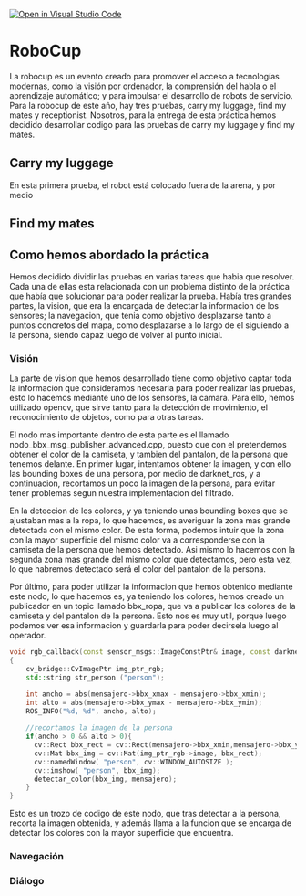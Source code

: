 [![Open in Visual Studio Code](https://classroom.github.com/assets/open-in-vscode-f059dc9a6f8d3a56e377f745f24479a46679e63a5d9fe6f495e02850cd0d8118.svg)](https://classroom.github.com/online_ide?assignment_repo_id=7421866&assignment_repo_type=AssignmentRepo)
# RoboCup

La robocup es un evento creado para promover el acceso a tecnologías modernas, como la visión por ordenador, la comprensión del habla o el aprendizaje automático; y para impulsar el desarrollo de robots de servicio. Para la robocup de este año, hay tres pruebas, carry my luggage, find my mates y receptionist. Nosotros, para la entrega de esta práctica hemos decidido desarrollar codigo para las pruebas de carry my luggage y find my mates.

## Carry my luggage
En esta primera prueba, el robot está colocado fuera de la arena, y por medio

## Find my mates


## Como hemos abordado la práctica
Hemos decidido dividir las pruebas en varias tareas que habia que resolver. Cada una de ellas esta relacionada con un problema distinto de la práctica que había que solucionar para poder realizar la prueba. Había tres grandes partes, la vision, que era la encargada de detectar la informacion de los sensores; la navegacion, que tenia como objetivo desplazarse tanto a puntos concretos del mapa, como desplazarse a lo largo de el siguiendo a la persona, siendo capaz luego de volver al punto inicial.

### Visión
La parte de vision que hemos desarrollado tiene como objetivo captar toda la informacion que consideramos necesaria para poder realizar las pruebas, esto lo hacemos mediante uno de los sensores, la camara. Para ello, hemos utilizado opencv, que sirve tanto para la detección de movimiento, el reconocimiento de objetos, como para otras tareas.

El nodo mas importante dentro de esta parte es el llamado nodo_bbx_msg_publisher_advanced.cpp, puesto que con el pretendemos obtener el color de la camiseta, y tambien del pantalon, de la persona que tenemos delante. En primer lugar, intentamos obtener la imagen, y con ello las bounding boxes de una persona, por medio de darknet_ros, y a continuacion, recortamos un poco la imagen de la persona, para evitar tener problemas segun nuestra implementacion del filtrado.

En la deteccion de los colores, y ya teniendo unas bounding boxes que se ajustaban mas a la ropa, lo que hacemos, es averiguar la zona mas grande detectada con el mismo color. De esta forma, podemos intuir que la zona con la mayor superficie del mismo color va a corresponderse con la camiseta de la persona que hemos detectado. Asi mismo lo hacemos con la segunda zona mas grande del mismo color que detectamos, pero esta vez, lo que habremos detectado será el color del pantalon de la persona.

Por último, para poder utilizar la informacion que hemos obtenido mediante este nodo, lo que hacemos es, ya teniendo los colores, hemos creado un publicador en un topic llamado bbx_ropa, que va a publicar los colores de la camiseta y del pantalon de la persona. Esto nos es muy util, porque luego podemos ver esa informacion y guardarla para poder decirsela luego al operador.

```c++
void rgb_callback(const sensor_msgs::ImageConstPtr& image, const darknet_ros_msgs::BoundingBoxesConstPtr& boxes, bbx_info *mensajero)
{
    cv_bridge::CvImagePtr img_ptr_rgb;
    std::string str_person ("person");

    int ancho = abs(mensajero->bbx_xmax - mensajero->bbx_xmin);
    int alto = abs(mensajero->bbx_ymax - mensajero->bbx_ymin);
    ROS_INFO("%d, %d", ancho, alto);
    
    //recortamos la imagen de la persona
    if(ancho > 0 && alto > 0){
      cv::Rect bbx_rect = cv::Rect(mensajero->bbx_xmin,mensajero->bbx_ymin,ancho,alto);
      cv::Mat bbx_img = cv::Mat(img_ptr_rgb->image, bbx_rect);
      cv::namedWindow( "person", cv::WINDOW_AUTOSIZE );
      cv::imshow( "person", bbx_img);
      detectar_color(bbx_img, mensajero);
    }
}

```
Esto es un trozo de codigo de este nodo, que tras detectar a la persona, recorta la imagen obtenida, y además llama a la funcion que se encarga de detectar los colores con la mayor superficie que encuentra.

### Navegación


### Diálogo

